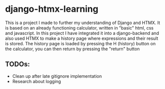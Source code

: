 # django-htmx-learning
This is a project I made to further my understanding of Django and HTMX. 
It is based on an already functioning calculator, written in "basic" html, css and javascript. 
In this project I have integrated it into a django-backend and also used HTMX to make a history page
where expressions and their result is stored. The history page is loaded by pressing the H (history)
button on the calculator, you can then return by pressing the "return" button

## TODOs:
* Clean up after late gitignore implementation
* Research about logging
